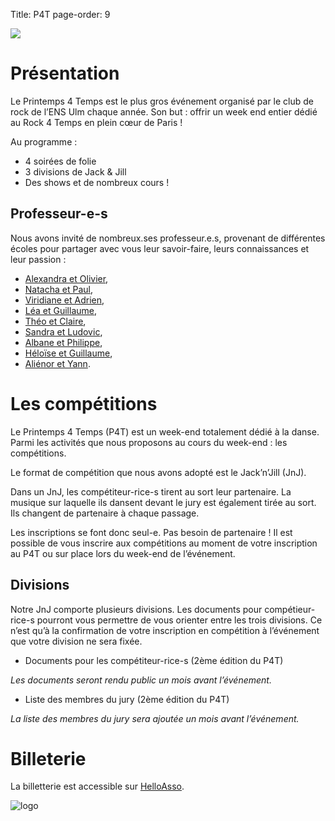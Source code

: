 Title: P4T
page-order: 9

![](/images/p4t_banner.png)

# Présentation

Le Printemps 4 Temps est le plus gros événement organisé par le club de rock de l’ENS Ulm chaque année. Son but : offrir un week end entier dédié au Rock 4 Temps en plein cœur de Paris !

Au programme :

* 4 soirées de folie
* 3 divisions de Jack & Jill
* Des shows et de nombreux cours !

## Professeur-e-s

Nous avons invité de nombreux.ses professeur.e.s, provenant de différentes écoles pour partager avec vous leur savoir-faire, leurs connaissances et leur passion :

* [Alexandra et Olivier](/alexandra-et-olivier.html),
* [Natacha et Paul](/natacha-et-paul.html),
* [Viridiane et Adrien](/viridiane-et-adrien.html),
* [Léa et Guillaume](/lea-et-gdl.html),
* [Théo et Claire](/theo-et-claire.html),
* [Sandra et Ludovic](/sandra-et-ludo.html),
* [Albane et Philippe](/albane-et-philippe.html),
* [Héloïse et Guillaume](/heloise-et-guigui.html),
* [Aliénor et Yann](/alienor-et-yann.html).


# Les compétitions

Le Printemps 4 Temps (P4T) est un week-end totalement dédié à la danse. Parmi les activités que nous proposons au cours du week-end : les compétitions. 

Le format de compétition que nous avons adopté est le Jack’n’Jill (JnJ). 

Dans un JnJ, les compétiteur-rice-s tirent au sort leur partenaire. La musique sur laquelle ils dansent devant le jury est également tirée au sort. Ils changent de partenaire à chaque passage. 

Les inscriptions se font donc seul-e. Pas besoin de partenaire ! Il est possible de vous inscrire aux compétitions au moment de votre inscription au P4T ou sur place lors du week-end de l’événement. 

## Divisions

Notre JnJ comporte plusieurs divisions. Les documents pour compétieur-rice-s pourront vous permettre de vous orienter entre les trois divisions. Ce n’est qu’à la confirmation de votre inscription en compétition à l’événement que votre division ne sera fixée. 

* Documents pour les compétiteur-rice-s (2ème édition du P4T) 

*Les documents seront rendu public un mois avant l’événement.*  

* Liste des membres du jury (2ème édition du P4T) 

*La liste des membres du jury sera ajoutée un mois avant l’événement.*


# Billeterie

La billetterie est accessible sur [HelloAsso](https://www.helloasso.com/associations/printemps-4-temps/evenements/printemps-4-temps-edition-2020).

![logo](/images/p4t.svg)
